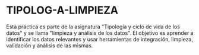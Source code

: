 # TIPOLOG-A-LIMPIEZA
Esta práctica es parte de la asignatura "Tipología y ciclo de vida de los datos" y se llama "limpieza y análisis de los datos". El objetivo es aprender a identificar los datos relevantes y usar herramientas de integración, limpieza, validación y análisis de las mismas.
